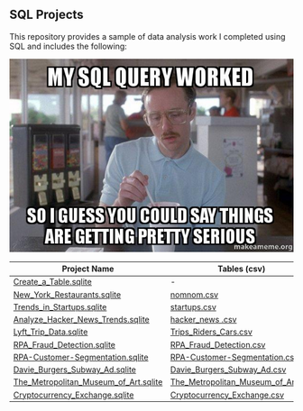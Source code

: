 ## SQL Projects

This repository provides a sample of data analysis work I completed using SQL and includes the following:

<p align="center">
  <img src="img/my-sql-query.jpg">
</p>

<center>

Project Name  | Tables (csv)   |
------------- | ------------- |
[Create_a_Table.sqlite](https://github.com/RdEl00/SQL-Projects/blob/master/Create_a_Table.sqlite)  | -
[New_York_Restaurants.sqlite](https://github.com/RdEl00/SQL-Projects/blob/master/New_York_Restaurants.sqlite)  | [nomnom.csv](https://github.com/RdEl00/SQL-Projects/blob/master/tables/nomnom.csv)
[Trends_in_Startups.sqlite](https://github.com/RdEl00/SQL-Projects/blob/master/Trends_in_Startups.sqlite)  | [startups.csv](https://github.com/RdEl00/SQL-Projects/blob/master/tables/startups.csv)
[Analyze_Hacker_News_Trends.sqlite](https://github.com/RdEl00/SQL-Projects/blob/master/Analyze_Hacker_News_Trends.sqlite)  | [hacker_news .csv](https://github.com/RdEl00/SQL-Projects/blob/master/tables/hacker_news%20.csv)
[Lyft_Trip_Data.sqlite](https://github.com/RdEl00/SQL-Projects/blob/master/Lyft_Trip_Data.sqlite)  | [Trips_Riders_Cars.csv](https://github.com/RdEl00/SQL-Projects/blob/master/tables/Trips_Riders_Cars.csv)
[RPA_Fraud_Detection.sqlite](https://github.com/RdEl00/SQL-Projects/blob/master/RPA_Fraud_Detection.sqlite)  | [RPA_Fraud_Detection.csv](https://github.com/RdEl00/SQL-Projects/blob/master/tables/RPA_Fraud_Detection.csv)
[RPA-Customer-Segmentation.sqlite](https://github.com/RdEl00/SQL-Projects/blob/master/RPA-Customer-Segmentation.sqlite)  | [RPA-Customer-Segmentation.csv](https://github.com/RdEl00/SQL-Projects/blob/master/tables/RPA-Customer-Segmentation.csv)
[Davie_Burgers_Subway_Ad.sqlite](https://github.com/RdEl00/SQL-Projects/blob/master/Davie_Burgers_Subway_Ad.sqlite)  | [Davie_Burgers_Subway_Ad.csv](https://github.com/RdEl00/SQL-Projects/blob/master/tables/Davie_Burgers_Subway_Ad.csv)
[The_Metropolitan_Museum_of_Art.sqlite](https://github.com/RdEl00/SQL-Projects/blob/master/The_Metropolitan_Museum_of_Art.sqlite)  | [The_Metropolitan_Museum_of_Art.csv](https://github.com/RdEl00/SQL-Projects/blob/master/tables/The_Metropolitan_Museum_of_Art.csv)
[Cryptocurrency_Exchange.sqlite](https://github.com/RdEl00/SQL-Projects/blob/master/Cryptocurrency_Exchange.sqlite)  | [Cryptocurrency_Exchange.csv](https://github.com/RdEl00/SQL-Projects/blob/master/tables/Cryptocurrency_Exchange.csv)

</center>






